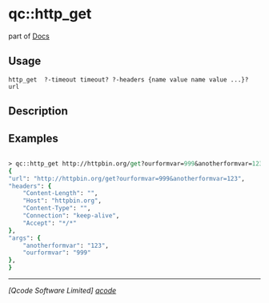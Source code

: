qc::http_get
============

part of [Docs](../index.md)

Usage
-----
` http_get  ?-timeout timeout? ?-headers {name value name value ...}? url `

Description
-----------


Examples
--------
```tcl

> qc::http_get http://httpbin.org/get?ourformvar=999&anotherformvar=123
{
"url": "http://httpbin.org/get?ourformvar=999&anotherformvar=123",
"headers": {
    "Content-Length": "",
    "Host": "httpbin.org",
    "Content-Type": "",
    "Connection": "keep-alive",
    "Accept": "*/*"
},
"args": {
    "anotherformvar": "123",
    "ourformvar": "999"
},
}
```

----------------------------------
*[Qcode Software Limited] [qcode]*

[qcode]: http://www.qcode.co.uk "Qcode Software"